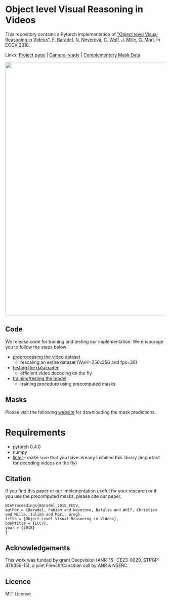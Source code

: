 # Object level Visual Reasoning in Videos


This repository contains a Pytorch implementation of ["Object level Visual Reasoning in Videos"](https://arxiv.org/abs/1806.06157), [F. Baradel](https://fabienbaradel.github.io/), [N. Neverova](https://nneverova.github.io/), [C. Wolf](https://perso.liris.cnrs.fr/christian.wolf/), [J. Mille](http://www.rfai.li.univ-tours.fr/PagesPerso/jmille/), [G. Mori](http://www.cs.sfu.ca/~mori/), In ECCV 2018.

Links: [Project page](https://fabienbaradel.github.io/eccv18_object_level_visual_reasoning/) | [Camera-ready](https://fabienbaradel.github.io/papers/ECCV_18) | [Complementary Mask Data](https://fabienbaradel.github.io/masks_data/)

<img src="img/teaser_carrots.png" width="800"/>

## Code
We release code for training and testing our implementation.
We encourage you to follow the steps below:
* [preprocessing the video dataset](./preprocessing/README.md)
    * rescaling an entire dataset (WxH=256x256 and fps=30)
* [testing the dataloader](./loader/README.md)
    * efficient video decoding on the fly
* [training/testing the model](./README_TRAINING_TESTING.md)
    * training procedure using precomputed masks

## Masks
Please visit the following [website](https://fabienbaradel.github.io/masks_data/) for downloading the mask predictions.

# Requirements
* pytorch 0.4.0
* numpy
* [lintel](https://github.com/dukebw/lintel) - make sure that you have already installed this library (important for decoding videos on the fly)

## Citation
If you find this paper or our implementation useful for your research or if you use the precomputed masks, please cite our paper.
```
@InProceedings{Baradel_2018_ECCV,
author = {Baradel, Fabien and Neverova, Natalia and Wolf, Christian and Mille, Julien and Mori, Greg},
title = {Object Level Visual Reasoning in Videos},
booktitle = {ECCV},
year = {2018}
}
```

## Acknowledgements
This work was funded by grant Deepvision (ANR-15- CE23-0029, STPGP-479356-15), a joint French/Canadian call by ANR & NSERC.

## Licence
MIT License
